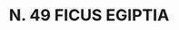 ---
title: "N. 49 FICUS EGIPTIA"
plant-name: "N. 49"
plant-number: "049"
plant-xml: "/assets/xml/plant049.xml"
plant-img1: "/assets/img/plant049_verso.jpg"
plant-img2: "/assets/img/plant049.jpg"
plant-title: "N. 49 FICUS EGIPTIA"
plant-taxon-link: "http://www.worldfloraonline.org/taxon/wfo-0000690537"
plant-taxon-content: "[Ficus Sycomorus L.]"
layout: single-xml
---